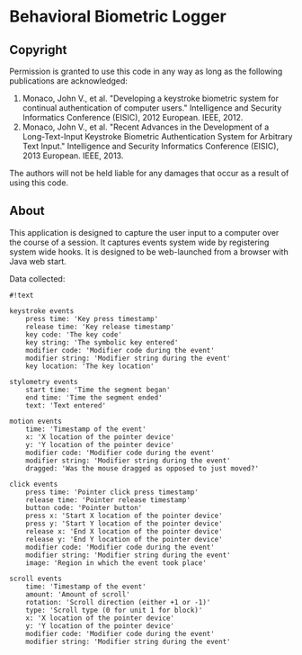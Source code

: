# Behavioral Biometric Logger

## Copyright

Permission is granted to use this code in any way as long as the following publications are acknowledged:

1. Monaco, John V., et al. "Developing a keystroke biometric system for continual authentication of computer users." Intelligence and Security Informatics Conference (EISIC), 2012 European. IEEE, 2012.
2. Monaco, John V., et al. "Recent Advances in the Development of a Long-Text-Input Keystroke Biometric Authentication System for Arbitrary Text Input." Intelligence and Security Informatics Conference (EISIC), 2013 European. IEEE, 2013.

The authors will not be held liable for any damages that occur as a result of using this code.

## About

This application is designed to capture the user input to a computer over the course of a session. It captures events system wide by registering system wide hooks. It is designed to be web-launched from a browser with Java web start.

Data collected:


```
#!text

keystroke events
    press time: 'Key press timestamp'
    release time: 'Key release timestamp'
    key code: 'The key code'
    key string: 'The symbolic key entered'
    modifier code: 'Modifier code during the event'
    modifier string: 'Modifier string during the event'
    key location: 'The key location'

stylometry events
    start time: 'Time the segment began'
    end time: 'Time the segment ended'
    text: 'Text entered'

motion events
    time: 'Timestamp of the event'
    x: 'X location of the pointer device'
    y: 'Y location of the pointer device'
    modifier code: 'Modifier code during the event'
    modifier string: 'Modifier string during the event'
    dragged: 'Was the mouse dragged as opposed to just moved?'

click events
    press time: 'Pointer click press timestamp'
    release time: 'Pointer release timestamp'
    button code: 'Pointer button'
    press x: 'Start X location of the pointer device'
    press y: 'Start Y location of the pointer device'
    release x: 'End X location of the pointer device'
    release y: 'End Y location of the pointer device'
    modifier code: 'Modifier code during the event'
    modifier string: 'Modifier string during the event'
    image: 'Region in which the event took place'

scroll events
    time: 'Timestamp of the event'
    amount: 'Amount of scroll'
    rotation: 'Scroll direction (either +1 or -1)'
    type: 'Scroll type (0 for unit 1 for block)'
    x: 'X location of the pointer device'
    y: 'Y location of the pointer device'
    modifier code: 'Modifier code during the event'
    modifier string: 'Modifier string during the event'
```